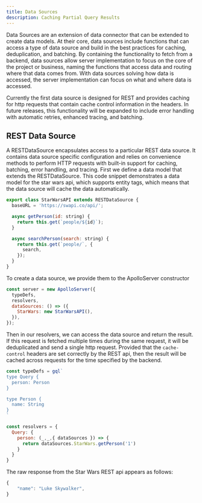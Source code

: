 ```yaml
---
title: Data Sources
description: Caching Partial Query Results
---
```


Data Sources are an extension of data connector that can be extended to create data models. At their core, data sources include functions that can access a type of data source and build in the best practices for caching, deduplication, and batching. By containing the functionality to fetch from a backend, data sources allow server implementation to focus on the core of the project or business, naming the functions that access data and routing where that data comes from. With data sources solving how data is accessed, the server implementation can focus on what and where data is accessed.

Currently the first data source is designed for REST and provides caching for http requests that contain cache control information in the headers. In future releases, this functionality will be expanded to include error handling with automatic retries, enhanced tracing, and batching.

## REST Data Source

A RESTDataSource encapsulates access to a particular REST data source. It contains data source specific configuration and relies on convenience methods to perform HTTP requests with built-in support for caching, batching, error handling, and tracing. First we define a data model that extends the RESTDataSource. This code snippet demonstrates a data model for the star wars api, which supports entity tags, which means that the data source will cache the data automatically.

```js
export class StarWarsAPI extends RESTDataSource {
  baseURL = 'https://swapi.co/api/';

  async getPerson(id: string) {
    return this.get(`people/${id}`);
  }

  async searchPerson(search: string) {
    return this.get(`people/`, {
      search,
    });
  }
}
```

To create a data source, we provide them to the ApolloServer constructor

```js
const server = new ApolloServer({
  typeDefs,
  resolvers,
  dataSources: () => ({
    StarWars: new StarWarsAPI(),
  }),
});
```

Then in our resolvers, we can access the data source and return the result. If this request is fetched multiple times during the same request, it will be deduplicated and send a single http request. Provided that the `cache-control` headers are set correctly by the REST api, then the result will be cached across requests for the time specified by the backend.

```js
const typeDefs = gql`
type Query {
  person: Person
}

type Person {
  name: String
}
`

const resolvers = {
  Query: {
    person: (_,_,{ dataSources }) => {
      return dataSources.StarWars.getPerson('1')
    }
  }
}

```

The raw response from the Star Wars REST api appears as follows:

```js
{
    "name": "Luke Skywalker",
}
```
